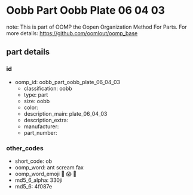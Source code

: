 # Oobb Part Oobb Plate 06 04 03  

note: This is part of OOMP the Oopen Organization Method For Parts. For more details: https://github.com/oomlout/oomp_base

##  part details





### id
* oomp_id: oobb_part_oobb_plate_06_04_03
  * classification: oobb
  * type: part
  * size: oobb
  * color: 
  * description_main: plate_06_04_03
  * description_extra: 
  * manufacturer: 
  * part_number: 

### other_codes
* short_code: ob
* oomp_word: ant scream fax
* oomp_word_emoji :ant: :scream: :fax:
* md5_6_alpha: 330ji
* md5_6: 4f087e